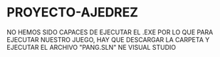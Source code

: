 # PROYECTO-AJEDREZ
NO HEMOS SIDO CAPACES DE EJECUTAR EL .EXE POR LO QUE PARA EJECUTAR NUESTRO JUEGO, HAY QUE DESCARGAR LA CARPETA Y EJECUTAR EL ARCHIVO "PANG.SLN" NE VISUAL STUDIO
